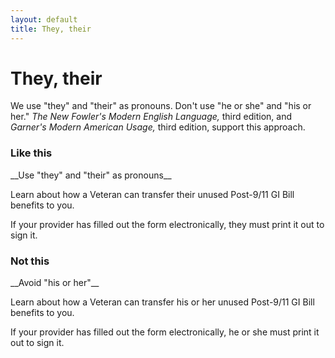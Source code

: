 ```yaml
---
layout: default
title: They, their
---
```


# They, their 

We use "they" and "their" as pronouns. Don't use "he or she" and "his or her."  *The New Fowler's Modern English Language,* third edition, and *Garner's Modern American Usage,* third edition, support this approach.


<div class="do-dont">
<div class="do-dont__do">
<h3 class="do-dont__heading">Like this</h3>
<div class="do-dont__content" markdown="1">
__Use "they" and "their" as pronouns__

Learn about how a Veteran can transfer their unused Post-9/11 GI Bill benefits to you.

If your provider has filled out the form electronically, they must print it out to sign it.

</div>
</div>
<div class="do-dont__dont">
<h3 class="do-dont__heading">Not this</h3>
<div class="do-dont__content" markdown="1">
__Avoid "his or her"__

Learn about how a Veteran can transfer his or her unused Post-9/11 GI Bill benefits to you.

If your provider has filled out the form electronically, he or she must print it out to sign it.

</div>
</div>
</div>




